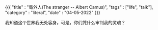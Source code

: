 {{{
    "title"    : "局外人(The stranger -- Albert Camus)",
    "tags"     : ["life", "talk"],
    "category" : "literal",
    "date"     : "04-05-2022"
}}}

我知道这个世界我无处容身，可是，你们凭什么审判我的灵魂？
